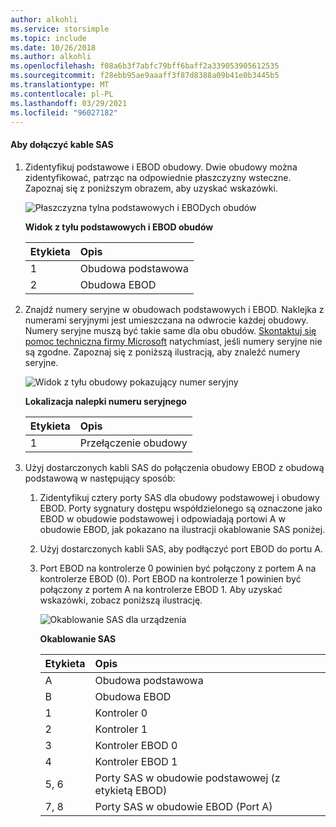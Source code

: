 ```yaml
---
author: alkohli
ms.service: storsimple
ms.topic: include
ms.date: 10/26/2018
ms.author: alkohli
ms.openlocfilehash: f08a6b3f7abfc79bff6baff2a339053905612535
ms.sourcegitcommit: f28ebb95ae9aaaff3f87d8388a09b41e0b3445b5
ms.translationtype: MT
ms.contentlocale: pl-PL
ms.lasthandoff: 03/29/2021
ms.locfileid: "96027182"
---
```

#### <a name="to-attach-the-sas-cables"></a>Aby dołączyć kable SAS
1. Zidentyfikuj podstawowe i EBOD obudowy. Dwie obudowy można zidentyfikować, patrząc na odpowiednie płaszczyzny wsteczne. Zapoznaj się z poniższym obrazem, aby uzyskać wskazówki. 
   
    ![Płaszczyzna tylna podstawowych i EBODych obudów](./media/storsimple-sas-cable-8600/HCSBackplaneofprimaryandEBODenclosure.png)
   
    **Widok z tyłu podstawowych i EBOD obudów**
   
   | Etykieta | Opis |
   |:--- |:--- |
   | 1 |Obudowa podstawowa |
   | 2 |Obudowa EBOD |
2. Znajdź numery seryjne w obudowach podstawowych i EBOD. Naklejka z numerami seryjnymi jest umieszczana na odwrocie każdej obudowy. Numery seryjne muszą być takie same dla obu obudów. [Skontaktuj się pomoc techniczna firmy Microsoft](../articles/storsimple/storsimple-8000-contact-microsoft-support.md) natychmiast, jeśli numery seryjne nie są zgodne. Zapoznaj się z poniższą ilustracją, aby znaleźć numery seryjne.
   
    ![Widok z tyłu obudowy pokazujący numer seryjny](./media/storsimple-sas-cable-8600/HCSRearviewofenclosureindicatinglocationofserialnumbersticker.png)
   
    **Lokalizacja nalepki numeru seryjnego**
   
   | Etykieta | Opis |
   |:--- |:--- |
   | 1 |Przełączenie obudowy |
3. Użyj dostarczonych kabli SAS do połączenia obudowy EBOD z obudową podstawową w następujący sposób:
   
   1. Zidentyfikuj cztery porty SAS dla obudowy podstawowej i obudowy EBOD. Porty sygnatury dostępu współdzielonego są oznaczone jako EBOD w obudowie podstawowej i odpowiadają portowi A w obudowie EBOD, jak pokazano na ilustracji okablowanie SAS poniżej.
   2. Użyj dostarczonych kabli SAS, aby podłączyć port EBOD do portu A.
   3. Port EBOD na kontrolerze 0 powinien być połączony z portem A na kontrolerze EBOD (0). Port EBOD na kontrolerze 1 powinien być połączony z portem A na kontrolerze EBOD 1. Aby uzyskać wskazówki, zobacz poniższą ilustrację. 
      
      ![Okablowanie SAS dla urządzenia](./media/storsimple-sas-cable-8600/HCSSAScablingforyourdevice.png)
      
      **Okablowanie SAS**
      
      | Etykieta | Opis |
      |:--- |:--- |
      | A |Obudowa podstawowa |
      | B |Obudowa EBOD |
      | 1 |Kontroler 0 |
      | 2 |Kontroler 1 |
      | 3 |Kontroler EBOD 0 |
      | 4 |Kontroler EBOD 1 |
      | 5, 6 |Porty SAS w obudowie podstawowej (z etykietą EBOD) |
      | 7, 8 |Porty SAS w obudowie EBOD (Port A) |
